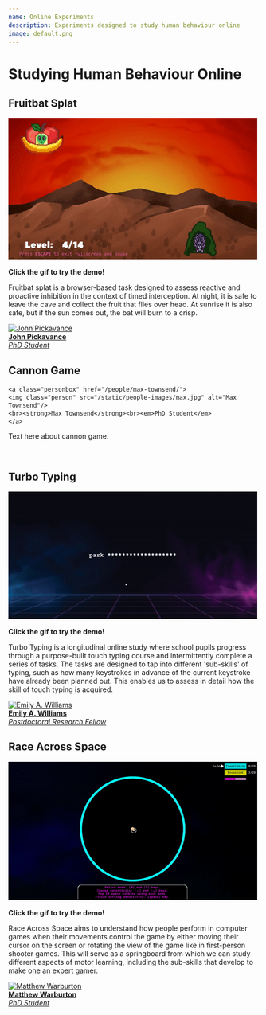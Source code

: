 ```yaml
---
name: Online Experiments
description: Experiments designed to study human behaviour online
image: default.png
---
```



# Studying Human Behaviour Online



## Fruitbat Splat

[![Fruitbat Splat](/static/files/fruity.gif "Fruitbat Splat")](http://tinyurl.com/6cuw5nnz)

**Click the gif to try the demo!**

Fruitbat splat is a browser-based task designed to assess reactive and proactive inhibition in the context of timed interception. 
At night, it is safe to leave the cave and collect the fruit that flies over head. 
At sunrise it is also safe, but if the sun comes out, the bat will burn to a crisp.

<a class="personbox" href="/people/john-pickavance/"> 
<img class="person" src="/static/people-images/jp.jpg" alt="John Pickavance"/> 
<br><strong>John Pickavance</strong><br><em>PhD Student</em>
</a>

<br>

## Cannon Game

    <a class="personbox" href="/people/max-townsend/"> 
    <img class="person" src="/static/people-images/max.jpg" alt="Max Townsend"/> 
    <br><strong>Max Townsend</strong><br><em>PhD Student</em>
    </a>

Text here about cannon game.

<br>

## Turbo Typing

[![Turbo Typing](/static/files/typey2.gif "Turbo Typing")](https://typingdemo.d2aiys383xfv5b.amplifyapp.com/)

**Click the gif to try the demo!**

Turbo Typing is a longitudinal online study where school pupils progress through a purpose-built touch typing course and intermittently complete a series of tasks. 
The tasks are designed to tap into different 'sub-skills' of typing, such as how many keystrokes in advance of the current keystroke have already been planned out. 
This enables us to assess in detail how the skill of touch typing is acquired.

<a class="personbox" href="/people/emily-williams/"> 
<img class="person" src="/static/people-images/em.jpg" alt="Emily A. Williams" /> 
<br><strong>Emily A. Williams</strong><br><em>Postdoctoral Research Fellow </em>
</a>

<br>

## Race Across Space

[![Race Across Space](/static/files/racey.gif "Race Across Space")](https://demo.d1avb9lpkd1k4h.amplifyapp.com/)

**Click the gif to try the demo!**

Race Across Space aims to understand how people perform in computer games when their movements control the game by either moving their cursor on the screen or rotating the view of the game like in first-person shooter games.
This will serve as a springboard from which we can study different aspects of motor learning, including the sub-skills that develop to make one an expert gamer. 

<a class="personbox" href="/people/matthew-warburton/"> 
<img class="person" src="/static/people-images/matthew.jpg" alt="Matthew Warburton"/> 
<br><strong>Matthew Warburton</strong><br><em>PhD Student</em>
</a>
